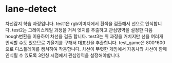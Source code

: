 # lane-detect
차선감지 학습 과정입니다. 
test1은 rgb이미지에서 흰색을 검출해서 선으로 인식합니다.
test2는 그레이스케일 과정을 거쳐 엣지를 추출하고 관심영역을 설정한 다음 hough변환을 이용하여 차선을 검출 합니다.
test3는 위 과정을 거치지만 선을 여러개 인식할 수도 있으므로 기울기를 구해서 대표선을 추출합니다.
test_game은 800*600으로 디스플레이를 캠쳐하여 작동합니다.
차선이 뚜렷한 게임에서 자동차와 차선이 함께 인식될 수 있도록 3인칭 시점에서 관심영역을 설정해야합니다.

